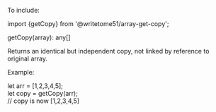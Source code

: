 To include:

import {getCopy} from '@writetome51/array-get-copy';

getCopy(array): any[]

Returns an identical but independent copy, not linked by reference to original array.

Example:

let arr = [1,2,3,4,5];  
let copy = getCopy(arr);  
// copy is now [1,2,3,4,5]